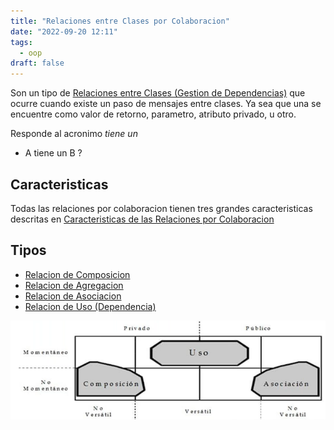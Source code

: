 ```yaml
---
title: "Relaciones entre Clases por Colaboracion"
date: "2022-09-20 12:11"
tags: 
  - oop
draft: false
---
```

Son un tipo de [Relaciones entre Clases (Gestion de Dependencias)](notes/Relaciones%20entre%20Clases%20(Gestion%20de%20Dependencias).md) que ocurre cuando existe un paso de mensajes entre clases. Ya sea que una se encuentre como valor de retorno, parametro, atributo privado, u otro.

Responde al acronimo *tiene un*
- A tiene un B ?
## Caracteristicas
Todas las relaciones por colaboracion tienen tres grandes caracteristicas descritas en [Caracteristicas de las Relaciones por Colaboracion](notes/Caracteristicas%20de%20las%20Relaciones%20por%20Colaboracion.md)

## Tipos
- [Relacion de Composicion](notes/Relacion%20de%20Composicion.md)
- [Relacion de Agregacion](notes/Relacion%20de%20Agregacion.md)
- [Relacion de Asociacion](notes/Relacion%20de%20Asociacion.md)
- [Relacion de Uso (Dependencia)](notes/Relacion%20de%20Uso%20(Dependencia).md)

![RelacionesDeColaboracion.png](files/RelacionesDeColaboracion.png)
